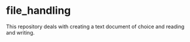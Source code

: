 # file_handling
This repository deals with creating a text document of choice and reading and writing.
